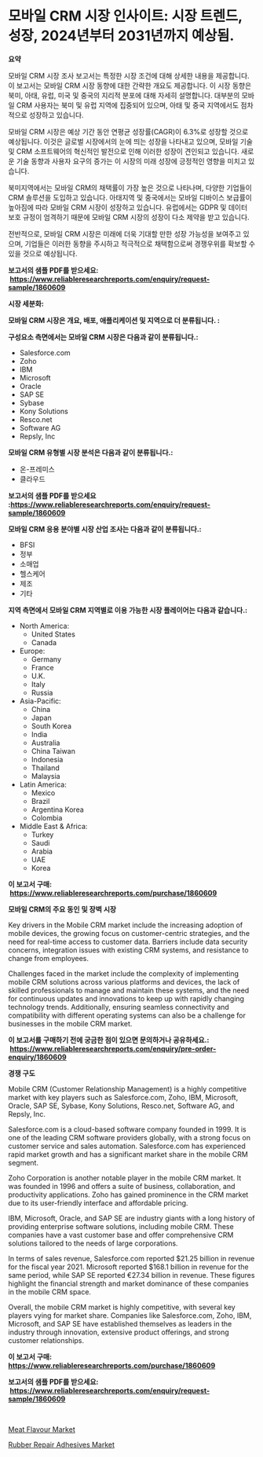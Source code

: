 <p><h1>모바일 CRM 시장 인사이트: 시장 트렌드, 성장, 2024년부터 2031년까지 예상됨.</h1></p><p><strong>요약</strong></p>
<p><p>모바일 CRM 시장 조사 보고서는 특정한 시장 조건에 대해 상세한 내용을 제공합니다. 이 보고서는 모바일 CRM 시장 동향에 대한 간략한 개요도 제공합니다. 이 시장 동향은 북미, 아태, 유럽, 미국 및 중국의 지리적 분포에 대해 자세히 설명합니다. 대부분의 모바일 CRM 사용자는 북미 및 유럽 지역에 집중되어 있으며, 아태 및 중국 지역에서도 점차적으로 성장하고 있습니다.</p><p>모바일 CRM 시장은 예상 기간 동안 연평균 성장률(CAGR)이 6.3%로 성장할 것으로 예상됩니다. 이것은 글로벌 시장에서의 눈에 띄는 성장을 나타내고 있으며, 모바일 기술 및 CRM 소프트웨어의 혁신적인 발전으로 인해 이러한 성장이 견인되고 있습니다. 새로운 기술 동향과 사용자 요구의 증가는 이 시장의 미래 성장에 긍정적인 영향을 미치고 있습니다.</p><p>북미지역에서는 모바일 CRM의 채택률이 가장 높은 것으로 나타나며, 다양한 기업들이 CRM 솔루션을 도입하고 있습니다. 아태지역 및 중국에서는 모바일 디바이스 보급률이 높아짐에 따라 모바일 CRM 시장이 성장하고 있습니다. 유럽에서는 GDPR 및 데이터 보호 규정이 엄격하기 때문에 모바일 CRM 시장의 성장이 다소 제약을 받고 있습니다.</p><p>전반적으로, 모바일 CRM 시장은 미래에 더욱 기대할 만한 성장 가능성을 보여주고 있으며, 기업들은 이러한 동향을 주시하고 적극적으로 채택함으로써 경쟁우위를 확보할 수 있을 것으로 예상됩니다.</p></p>
<p><strong>보고서의 샘플 PDF를 받으세요: &nbsp;<a href="https://www.reliableresearchreports.com/enquiry/request-sample/1860609">https://www.reliableresearchreports.com/enquiry/request-sample/1860609</a></strong></p>
<p><strong>시장 세분화:</strong></p>
<p><strong> 모바일 CRM 시장은 개요, 배포, 애플리케이션 및 지역으로 더 분류됩니다. :</strong></p>
<p><strong>구성요소 측면에서는 모바일 CRM 시장은 다음과 같이 분류됩니다.:</strong></p>
<p><ul><li>Salesforce.com</li><li>Zoho</li><li>IBM</li><li>Microsoft</li><li>Oracle</li><li>SAP SE</li><li>Sybase</li><li>Kony Solutions</li><li>Resco.net</li><li>Software AG</li><li>Repsly, Inc</li></ul></p>
<p><strong> 모바일 CRM 유형별 시장 분석은 다음과 같이 분류됩니다.:</strong></p>
<p><ul><li>온-프레미스</li><li>클라우드</li></ul></p>
<p><strong>보고서의 샘플 PDF를 받으세요 :<a href="https://www.reliableresearchreports.com/enquiry/request-sample/1860609">https://www.reliableresearchreports.com/enquiry/request-sample/1860609</a></strong></p>
<p><strong> 모바일 CRM 응용 분야별 시장 산업 조사는 다음과 같이 분류됩니다.:</strong></p>
<p><ul><li>BFSI</li><li>정부</li><li>소매업</li><li>헬스케어</li><li>제조</li><li>기타</li></ul></p>
<p><strong>지역 측면에서 모바일 CRM 지역별로 이용 가능한 시장 플레이어는 다음과 같습니다.:</strong></p>
<p><ul>
    <li>
        North America:
        <ul>
            <li>United States</li>
            <li>Canada</li>
        </ul>
    </li>
    <li>
        Europe:
        <ul>
            <li>Germany</li>
            <li>France</li>
            <li>U.K.</li>
            <li>Italy</li>
            <li>Russia</li>
        </ul>
    </li>
    <li>
        Asia-Pacific:
        <ul>
            <li>China</li>
            <li>Japan</li>
            <li>South Korea</li>
            <li>India</li>
            <li>Australia</li>
            <li>China Taiwan</li>
            <li>Indonesia</li>
            <li>Thailand</li>
            <li>Malaysia</li>
        </ul>
    </li>
    <li>
        Latin America:
        <ul>
            <li>Mexico</li>
            <li>Brazil</li>
            <li>Argentina Korea</li>
            <li>Colombia</li>
        </ul>
    </li>
    <li>
        Middle East & Africa:
        <ul>
            <li>Turkey</li>
            <li>Saudi</li>
            <li>Arabia</li>
            <li>UAE</li>
            <li>Korea</li>
        </ul>
    </li>
    </ul></p>
<p><strong>이 보고서 구매: &nbsp;<a href="https://www.reliableresearchreports.com/purchase/1860609">https://www.reliableresearchreports.com/purchase/1860609</a></strong></p>
<p><strong>모바일 CRM의 주요 동인 및 장벽 시장</strong></p>
<p><p>Key drivers in the Mobile CRM market include the increasing adoption of mobile devices, the growing focus on customer-centric strategies, and the need for real-time access to customer data. Barriers include data security concerns, integration issues with existing CRM systems, and resistance to change from employees.</p><p>Challenges faced in the market include the complexity of implementing mobile CRM solutions across various platforms and devices, the lack of skilled professionals to manage and maintain these systems, and the need for continuous updates and innovations to keep up with rapidly changing technology trends. Additionally, ensuring seamless connectivity and compatibility with different operating systems can also be a challenge for businesses in the mobile CRM market.</p></p>
<p><strong>이 보고서를 구매하기 전에 궁금한 점이 있으면 문의하거나 공유하세요.: &nbsp;<a href="https://www.reliableresearchreports.com/enquiry/pre-order-enquiry/1860609">https://www.reliableresearchreports.com/enquiry/pre-order-enquiry/1860609</a></strong></p>
<p><strong>경쟁 구도</strong></p>
<p><p>Mobile CRM (Customer Relationship Management) is a highly competitive market with key players such as Salesforce.com, Zoho, IBM, Microsoft, Oracle, SAP SE, Sybase, Kony Solutions, Resco.net, Software AG, and Repsly, Inc.</p><p>Salesforce.com is a cloud-based software company founded in 1999. It is one of the leading CRM software providers globally, with a strong focus on customer service and sales automation. Salesforce.com has experienced rapid market growth and has a significant market share in the mobile CRM segment.</p><p>Zoho Corporation is another notable player in the mobile CRM market. It was founded in 1996 and offers a suite of business, collaboration, and productivity applications. Zoho has gained prominence in the CRM market due to its user-friendly interface and affordable pricing.</p><p>IBM, Microsoft, Oracle, and SAP SE are industry giants with a long history of providing enterprise software solutions, including mobile CRM. These companies have a vast customer base and offer comprehensive CRM solutions tailored to the needs of large corporations.</p><p>In terms of sales revenue, Salesforce.com reported $21.25 billion in revenue for the fiscal year 2021. Microsoft reported $168.1 billion in revenue for the same period, while SAP SE reported €27.34 billion in revenue. These figures highlight the financial strength and market dominance of these companies in the mobile CRM space.</p><p>Overall, the mobile CRM market is highly competitive, with several key players vying for market share. Companies like Salesforce.com, Zoho, IBM, Microsoft, and SAP SE have established themselves as leaders in the industry through innovation, extensive product offerings, and strong customer relationships.</p></p>
<p><strong>이 보고서 구매: &nbsp; <a href="https://www.reliableresearchreports.com/purchase/1860609">https://www.reliableresearchreports.com/purchase/1860609</a></strong></p>
<p><strong>보고서의 샘플 PDF를 받으세요: &nbsp;<a href="https://www.reliableresearchreports.com/enquiry/request-sample/1860609">https://www.reliableresearchreports.com/enquiry/request-sample/1860609</a></strong><strong></strong></p>
<p>&nbsp;</p>
<p><p><a href="https://military-diascia-e68.notion.site/Meat-Flavour-Market-Growth-Market-Trends-COVID-19-Impact-and-Forecasts-for-period-from-2024-203-35b2c9fb9beb43b9a45ee7a411fc11c7">Meat Flavour Market</a></p><p><a href="https://github.com/edytherolanlouisejk1miz0wig/Market-Research-Report-List-1/blob/main/rubber-repair-adhesives-market.md">Rubber Repair Adhesives Market</a></p></p>